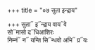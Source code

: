 +++
title = "०७ सुता इन्द्राय"

+++
सुता᳓ इ᳓न्द्राय वाय᳓वे  
सो᳓मासो द᳓धिआशिरः  
निम्नं᳓ न᳓ यन्ति सि᳓न्धवो अभि᳓ प्र᳓यः